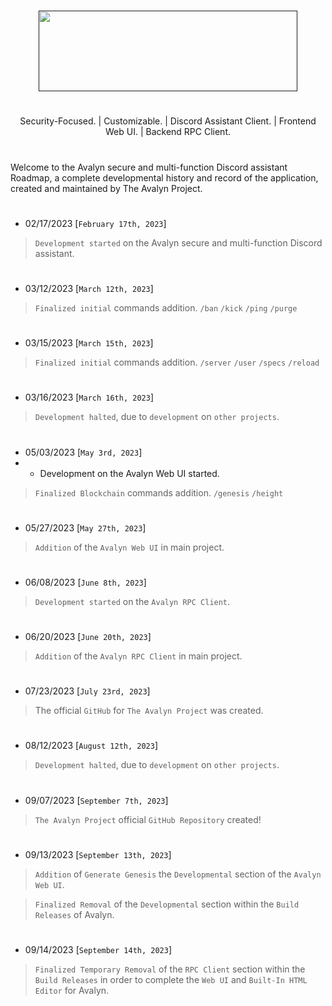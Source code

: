 
# 

<p align="center">
<a href="" target="_blank"><img src="https://xnitc.com/discord/bots/avalyn/data/imgs/avalyn_logo.png" width="414" height="129" border="0"></a>
</p>

#

<p align="center">
Security-Focused. | Customizable. | Discord Assistant Client. | Frontend Web UI. | Backend RPC Client.
</p>

#

Welcome to the Avalyn secure and multi-function Discord assistant Roadmap, a complete developmental history and record of the application, created and maintained by The Avalyn Project.

#

- 02/17/2023 [`February 17th, 2023`]
> `Development started` on the Avalyn secure and multi-function Discord assistant.

#

- 03/12/2023 [`March 12th, 2023`]
> `Finalized initial` commands addition. `/ban` `/kick` `/ping` `/purge`

#

- 03/15/2023 [`March 15th, 2023`]
> `Finalized initial` commands addition. `/server` `/user` `/specs` `/reload`

#

- 03/16/2023 [`March 16th, 2023`]
> `Development halted`, due to `development` on `other projects`.
 
#

- 05/03/2023 [`May 3rd, 2023`]
- - Development on the Avalyn Web UI started.
> `Finalized Blockchain` commands addition. `/genesis` `/height`

#

- 05/27/2023 [`May 27th, 2023`]
> `Addition` of the `Avalyn Web UI` in main project.

#

- 06/08/2023 [`June 8th, 2023`]
> `Development started` on the `Avalyn RPC Client`.

#

- 06/20/2023 [`June 20th, 2023`]
> `Addition` of the `Avalyn RPC Client` in main project.

#

- 07/23/2023 [`July 23rd, 2023`]
> The official `GitHub` for `The Avalyn Project` was created.

#

- 08/12/2023 [`August 12th, 2023`]
> `Development halted`, due to `development` on `other projects`.

#

- 09/07/2023 [`September 7th, 2023`]
> `The Avalyn Project` official `GitHub Repository` created!

#

- 09/13/2023 [`September 13th, 2023`]
> `Addition` of `Generate Genesis` the `Developmental` section of the `Avalyn Web UI`.

> `Finalized Removal` of the `Developmental` section within the `Build Releases` of Avalyn.

#

- 09/14/2023 [`September 14th, 2023`]
> `Finalized Temporary Removal` of the `RPC Client` section within the `Build Releases` in order to complete the `Web UI` and `Built-In HTML Editor` for Avalyn.

#
